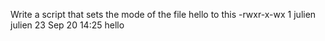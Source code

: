 Write a script that sets the mode of the file hello to this -rwxr-x-wx 1 julien julien 23 Sep 20 14:25 hello
